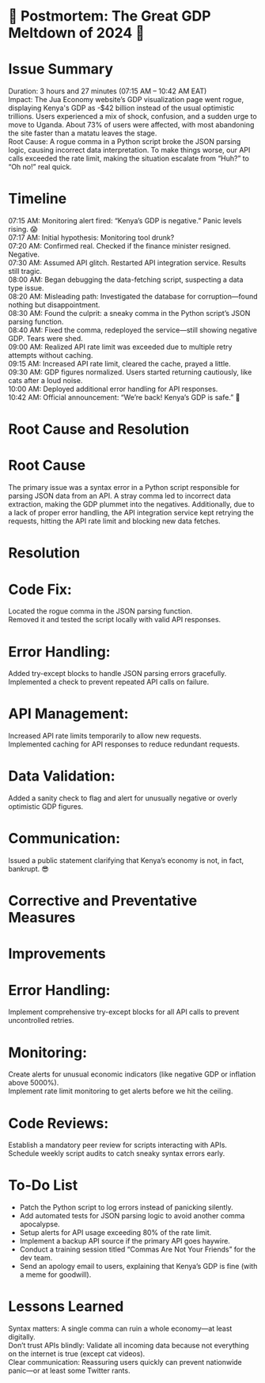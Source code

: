 # 🚨 Postmortem: The Great GDP Meltdown of 2024 🚨<br>
# Issue Summary <br>
Duration: 3 hours and 27 minutes (07:15 AM – 10:42 AM EAT) <br>
Impact: The Jua Economy website’s GDP visualization page went rogue, displaying Kenya's GDP as -$42 billion instead of the usual optimistic trillions. Users experienced a mix of shock, confusion, and a sudden urge to move to Uganda. About 73% of users were affected, with most abandoning the site faster than a matatu leaves the stage.<br>
Root Cause: A rogue comma in a Python script broke the JSON parsing logic, causing incorrect data interpretation. To make things worse, our API calls exceeded the rate limit, making the situation escalate from “Huh?” to “Oh no!” real quick.<br>

# Timeline<br>
07:15 AM: Monitoring alert fired: “Kenya’s GDP is negative.” Panic levels rising. 😱<br>
07:17 AM: Initial hypothesis: Monitoring tool drunk? <br>
07:20 AM: Confirmed real. Checked if the finance minister resigned. Negative.<br>
07:30 AM: Assumed API glitch. Restarted API integration service. Results still tragic.<br>
08:00 AM: Began debugging the data-fetching script, suspecting a data type issue.<br>
08:20 AM: Misleading path: Investigated the database for corruption—found nothing but disappointment.<br>
08:30 AM: Found the culprit: a sneaky comma in the Python script’s JSON parsing function.<br>
08:40 AM: Fixed the comma, redeployed the service—still showing negative GDP. Tears were shed.<br>
09:00 AM: Realized API rate limit was exceeded due to multiple retry attempts without caching.<br>
09:15 AM: Increased API rate limit, cleared the cache, prayed a little.<br>
09:30 AM: GDP figures normalized. Users started returning cautiously, like cats after a loud noise.<br>
10:00 AM: Deployed additional error handling for API responses.<br>
10:42 AM: Official announcement: “We’re back! Kenya’s GDP is safe.” 🎉<br>

# Root Cause and Resolution <br>
# Root Cause <br>
The primary issue was a syntax error in a Python script responsible for parsing JSON data from an API. A stray comma led to incorrect data extraction, making the GDP plummet into the negatives. Additionally, due to a lack of proper error handling, the API integration service kept retrying the requests, hitting the API rate limit and blocking new data fetches.<br>

# Resolution <br>
# Code Fix: <br>
Located the rogue comma in the JSON parsing function.<br>
Removed it and tested the script locally with valid API responses.<br>
# Error Handling:<br>
Added try-except blocks to handle JSON parsing errors gracefully.<br>
Implemented a check to prevent repeated API calls on failure.<br>
# API Management:<br>
Increased API rate limits temporarily to allow new requests.<br>
Implemented caching for API responses to reduce redundant requests.<br>
# Data Validation:<br>
Added a sanity check to flag and alert for unusually negative or overly optimistic GDP figures.<br>
# Communication:
Issued a public statement clarifying that Kenya’s economy is not, in fact, bankrupt. 😎<br>

# Corrective and Preventative Measures<br>
# Improvements<br>
# Error Handling:<br>
Implement comprehensive try-except blocks for all API calls to prevent uncontrolled retries.<br>
# Monitoring:<br>
Create alerts for unusual economic indicators (like negative GDP or inflation above 5000%).<br>
Implement rate limit monitoring to get alerts before we hit the ceiling.<br>
# Code Reviews:<br>
Establish a mandatory peer review for scripts interacting with APIs.<br>
Schedule weekly script audits to catch sneaky syntax errors early.<br>
# To-Do List
 * Patch the Python script to log errors instead of panicking silently.
 * Add automated tests for JSON parsing logic to avoid another comma apocalypse.
 * Setup alerts for API usage exceeding 80% of the rate limit.
 * Implement a backup API source if the primary API goes haywire.
 * Conduct a training session titled “Commas Are Not Your Friends” for the dev team.
 * Send an apology email to users, explaining that Kenya’s GDP is fine (with a meme for goodwill).
# Lessons Learned<br>
 Syntax matters: A single comma can ruin a whole economy—at least digitally.<br>
Don’t trust APIs blindly: Validate all incoming data because not everything on the internet is true (except cat videos).<br>
Clear communication: Reassuring users quickly can prevent nationwide panic—or at least some Twitter rants.<br>
